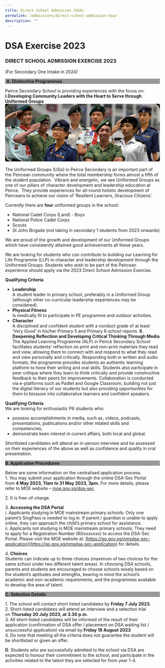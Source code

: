 ```yaml
---
title: Direct School Admission (DSA)
permalink: /admissions/direct-school-admission-dsa/
description: ""
---
```

# **DSA Exercise 2023**

### DIRECT SCHOOL ADMISSION EXERCISE 2023  
(For Secondary One Intake in 2024)

<div style="background-color: #999999;">&nbsp;<b>A. Distinctive Programmes</b></div>

Peirce Secondary School is providing experiences with the focus on:<br>
**I.Developing Community Leaders with the Heart to Serve through Uniformed Groups**
![](/images/dsa221-1024x382-1.png)

The Uniformed Groups (UGs) in Peirce Secondary is an important part of the Peircean community where the total membership forms almost a fifth of the student population.&nbsp; Vibrant and energetic, we see Uniformed Groups as one of our pillars of character development and leadership education at Peirce.&nbsp; They provide experiences for all-round holistic development of Peirceans to achieve our vision of ‘Resilient Learners, Gracious Citizens’.

Currently there are&nbsp;**four**&nbsp;uniformed groups in the school:
*   National Cadet Corps (Land) - Boys
*   National Police Cadet Corps
*   Scouts
*   St John Brigade (not taking in secondary 1 students from 2023 onwards)

We are proud of the growth and development of our Uniformed Groups which have consistently attained good achievements all these years.

We are looking for students who can contribute to building our Learning for Life Programme (LLP) in character and leadership development through the Uniformed Groups. Students who wish to be part of the Peircean experience should apply via the 2023 Direct School Admission Exercise.

**Qualifying Criteria**
*   **Leadership**   
A student leader in primary school, preferably in a Uniformed Group (although other co-curricular leadership experiences may be considered).
*   **Physical Fitness**   
Is medically fit to participate in PE programme and outdoor activities.
*   **Character**   
A disciplined and confident student with a conduct grade of at least ‘Very Good’ in his/her Primary 5 and Primary 6 school reports.
**II. Deepening Reflection and Developing Critical Thinking Through Media**
The Applied Learning Programme (ALP) in Peirce Secondary School facilitates students’ reflection on print and non-print materials they read and view, allowing them to connect with and respond to what they read and view personally and critically. Responding both in written and audio formats, the programme provides students an authentic learning platform to hone their writing and oral skills. Students also participate in peer critique where they learn to think critically and provide constructive feedback to their peers for improvements. Collaboration is conducted via e-platforms such as Padlet and Google Classroom, building not just the digital literacy of our students but also providing opportunities for them to blossom into collaborative learners and confident speakers.

**Qualifying Criteria**<br>
We are looking for enthusiastic P6 students who:
*   possess accomplishments in media, such as, videos, podcasts, presentations, publications and/or other related skills and competencies;
*   demonstrate keen interest in current affairs, both local and global.

Shortlisted candidates will attend an in-person interview and be assessed on their experiences of the above as well as confidence and quality in oral presentation.

<div style="background-color: #999999;"><b>B. Application Procedures</b></div>

Below are some information on the centralised application process.<br>
1\.  You may submit your application through the online DSA-Sec Portal from&nbsp;**4 May 2023, 11am to 31 May 2023, 3pm.**   For more details, please refer to MOE website –&nbsp;[moe.gov.sg/dsa-sec](http://www.moe.gov.sg/dsa-sec)

2\.  It is free-of-charge.  

3\.  **Accessing the DSA Portal** <br>
i. Applicants studying in MOE mainstream primary schools: Only one parent’s SingPass is needed to log in. If parent / guardian is unable to apply online, they can approach the child’s primary school for assistance.   
ii. Applicants not studying in MOE mainstream primary schools: They need to apply for a Registration Number (RGxxxxxxx) to access the DSA-Sec Portal. Please visit the MOE website at: [https://go.gov.sg/nmsdsa-sec-application](https://go.gov.sg/nmsdsa-sec-application) for details.

4\.  **Choices**    
Students can indicate up to three choices (maximum of two choices for the same school under two different talent areas). In choosing DSA schools, parents and students are encouraged to choose schools wisely based on the student’s aptitudes and strengths, bearing in mind the school’s academic and non-academic requirements, and the programmes available to develop the area of talent.

<div style="background-color: #999999;"><b>C. Selection Details</b></div>

1\.  The school will contact short listed candidates by&nbsp;**Friday&nbsp;7 July 2023.**     
2\.  Short-listed candidates will attend an interview and a selection trial on&nbsp;**Thursday 20 July 2023, at 3.30 p.m.**     
3\.  All short-listed candidates will be informed of the result of their application (confirmation of DSA offer / placement on DSA waiting list / unsuccessful application) via email by&nbsp;**Friday 18 August 2023**    
4\.  Do note that meeting all the criteria does not guarantee the student will be shortlisted or given an offer.

**D**. Students who are successfully admitted to the school via DSA are expected to honour their commitment to the school, and participate in the activities related to the talent they are selected for from year 1-4.